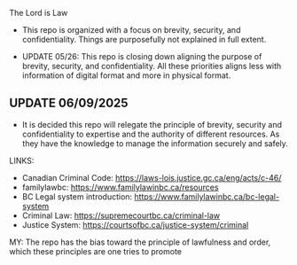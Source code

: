 The Lord is Law

* This repo is organized with a focus on brevity, security, and confidentiality. Things are purposefully not explained in full extent.

* UPDATE 05/26: This repo is closing down aligning the purpose of brevity, security, and confidentiality. All these priorities aligns less with information of digital format and more in physical format.

## UPDATE 06/09/2025
* It is decided this repo will relegate the principle of brevity, security and confidentiality to expertise and the authority of different resources. As they have the knowledge to manage the information securely and safely.

LINKS:
* Canadian Criminal Code: https://laws-lois.justice.gc.ca/eng/acts/c-46/
* familylawbc: https://www.familylawinbc.ca/resources
* BC Legal system introduction: https://www.familylawinbc.ca/bc-legal-system
* Criminal Law: https://supremecourtbc.ca/criminal-law
* Justice System: https://courtsofbc.ca/justice-system/criminal

MY: The repo has the bias toward the principle of lawfulness and order, which these principles are one tries to promote
